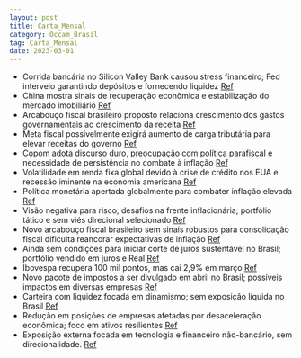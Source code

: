 ```yaml
---
layout: post
title: Carta_Mensal
category: Occam_Brasil
tag: Carta_Mensal
date: 2023-03-01
---
```


- Corrida bancária no Silicon Valley Bank causou stress financeiro; Fed interveio garantindo depósitos e fornecendo liquidez
<a href="#" onclick="search_on_pdf('depósitos do sistema, as autoridades americanas atuaram para garantir os depósitos nas instituições ')">Ref</a>
- China mostra sinais de recuperação econômica e estabilização do mercado imobiliário
<a href="#" onclick="search_on_pdf('bancos regionais. Com relação à China, destaca-se a confirmação da recuperação da atividade, com sin')">Ref</a>
- Arcabouço fiscal brasileiro proposto relaciona crescimento dos gastos governamentais ao crescimento da receita
<a href="#" onclick="search_on_pdf('Brasil O arcabouço fiscal, proposto pelo Ministro da Fazenda, estabelece que os gastos do governo t')">Ref</a>
- Meta fiscal possivelmente exigirá aumento de carga tributária para elevar receitas do governo
<a href="#" onclick="search_on_pdf('recorrente das receitas do governo, provavelmente concentrada em aumento de carga tributária. Em rel')">Ref</a>
- Copom adota discurso duro, preocupação com política parafiscal e necessidade de persistência no combate à inflação
<a href="#" onclick="search_on_pdf('continuou a adotar um discurso duro e, ainda que reconheça as sinalizações sobre a política fiscal, ')">Ref</a>
- Volatilidade em renda fixa global devido à crise de crédito nos EUA e recessão iminente na economia americana
<a href="#" onclick="search_on_pdf('Juros e Câmbio Nesse último mês, observamos uma elevação expressiva da volatilidade da renda fixa g')">Ref</a>
- Política monetária apertada globalmente para combater inflação elevada
<a href="#" onclick="search_on_pdf('de crédito para injetar liquidez no sistema e política monetária apertada para combater inflação ele')">Ref</a>
- Visão negativa para risco; desafios na frente inflacionária; portfólio tático e sem viés direcional selecionado
<a href="#" onclick="search_on_pdf('é de um ambiente negativo para risco e desafios na frente inflacionária. Diante disso, estamos gerin')">Ref</a>
- Novo arcabouço fiscal brasileiro sem sinais robustos para consolidação fiscal dificulta reancorar expectativas de inflação
<a href="#" onclick="search_on_pdf('arcabouço fiscal. Em nossa visão, a ausência de sinais mais robustos na direção de uma consolidação ')">Ref</a>
- Ainda sem condições para iniciar corte de juros sustentável no Brasil; portfólio vendido em juros e Real
<a href="#" onclick="search_on_pdf('Central de reancorar as expectativas de inflação. Desta forma, ainda não vemos condições que permita')">Ref</a>
- Ibovespa recupera 100 mil pontos, mas cai 2,9% em março
<a href="#" onclick="search_on_pdf('Occam FIC FI Ações* 2,00%a.a. 20% sobre IBOV Ibovespa     Occam Long & Short Plus FIC FIM 2')">Ref</a>
- Novo pacote de impostos a ser divulgado em abril no Brasil; possíveis impactos em diversas empresas
<a href="#" onclick="search_on_pdf('março). Com a divulgação do novo arcabouço fiscal, as atenções devem se voltar para o novo pacote de')">Ref</a>
- Carteira com liquidez focada em dinamismo; sem exposição líquida no Brasil
<a href="#" onclick="search_on_pdf('carteira, composta por papéis de bastante liquidez, nos permite grande dinamismo neste cenário. Dado')">Ref</a>
- Redução em posições de empresas afetadas por desaceleração econômica; foco em ativos resilientes
<a href="#" onclick="search_on_pdf('estamos sem exposição líquida no Brasil e reduzimos ainda mais posições em empresas que podem sofrer')">Ref</a>
- Exposição externa focada em tecnologia e financeiro não-bancário, sem direcionalidade.
<a href="#" onclick="search_on_pdf('da economia. Estamos vendo oportunidades em ativos mais resilientes à incerteza econômica. Do lado e')">Ref</a>
